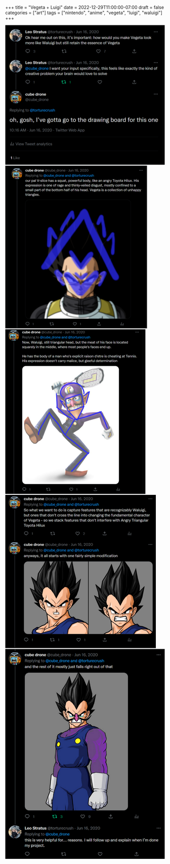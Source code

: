 +++
title = "Vegeta + Luigi"
date = 2022-12-29T11:00:00-07:00
draft = false
categories = ["art"]
tags = ["nintendo", "anime", "vegeta", "luigi", "waluigi"]
+++


![](./v1.png)
![](./v2.png)
![](./v3.png)
![](./v4.png)
![](./v5.png)